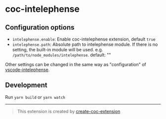 # coc-intelephense

## Configuration options

- `intelephense.enable`: Enable coc-intelephense extension, default `true`
- `intelephense.path`: Absolute path to intelephense module. If there is no setting, the built-in module will be used. e.g. `/path/to/node_modules/intelephense`. default: ""

Other settings can be changed in the same way as "configuration" of [vscode-intelephense](https://github.com/bmewburn/vscode-intelephense).

## Development

Run `yarn build` or `yarn watch`

----

> This extension is created by [create-coc-extension](https://github.com/fannheyward/create-coc-extension)
